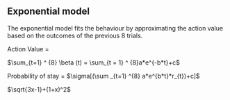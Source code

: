 ## Exponential model

The exponential model fits the behaviour by approximating the action value based on the outcomes of the previous 8 trials.  


Action Value = 


$\sum_{t=1} ^ {8} \beta (t) = \sum_{t = 1} ^ {8}a*e^{-b*t}+c$

Probability of stay = $\sigma[(\sum _{t=1} ^{8} a*e^{b*t}*r_{t})+c]$

$\sqrt{3x-1}+(1+x)^2$
